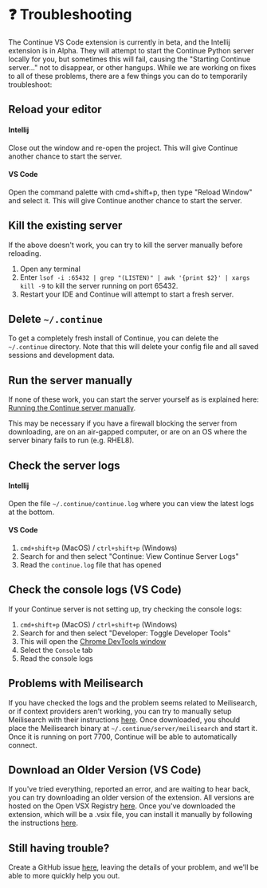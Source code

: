 # ❓ Troubleshooting

The Continue VS Code extension is currently in beta, and the Intellij extension is in Alpha. They will attempt to start the Continue Python server locally for you, but sometimes this will fail, causing the "Starting Continue server..." not to disappear, or other hangups. While we are working on fixes to all of these problems, there are a few things you can do to temporarily troubleshoot:

## Reload your editor

#### Intellij

Close out the window and re-open the project. This will give Continue another chance to start the server.

#### VS Code

Open the command palette with cmd+shift+p, then type "Reload Window" and select it. This will give Continue another chance to start the server.

## Kill the existing server

If the above doesn't work, you can try to kill the server manually before reloading.

1. Open any terminal
2. Enter `lsof -i :65432 | grep "(LISTEN)" | awk '{print $2}' | xargs kill -9` to kill the server running on port 65432.
3. Restart your IDE and Continue will attempt to start a fresh server.

## Delete `~/.continue`

To get a completely fresh install of Continue, you can delete the `~/.continue` directory. Note that this will delete your config file and all saved sessions and development data.

## Run the server manually

If none of these work, you can start the server yourself as is explained here: [Running the Continue server manually](./walkthroughs/manually-run-continue.md).

This may be necessary if you have a firewall blocking the server from downloading, are on an air-gapped computer, or are on an OS where the server binary fails to run (e.g. RHEL8).

## Check the server logs

#### Intellij

Open the file `~/.continue/continue.log` where you can view the latest logs at the bottom.

#### VS Code

1. `cmd+shift+p` (MacOS) / `ctrl+shift+p` (Windows)
2. Search for and then select "Continue: View Continue Server Logs"
3. Read the `continue.log` file that has opened

## Check the console logs (VS Code)

If your Continue server is not setting up, try checking the console logs:

1. `cmd+shift+p` (MacOS) / `ctrl+shift+p` (Windows)
2. Search for and then select "Developer: Toggle Developer Tools"
3. This will open the [Chrome DevTools window](https://developer.chrome.com/docs/devtools/)
4. Select the `Console` tab
5. Read the console logs

## Problems with Meilisearch

If you have checked the logs and the problem seems related to Meilisearch, or if context providers aren't working, you can try to manually setup Meilisearch with their instructions [here](https://www.meilisearch.com/docs/learn/getting_started/installation). Once downloaded, you should place the Meilisearch binary at `~/.continue/server/meilisearch` and start it. Once it is running on port 7700, Continue will be able to automatically connect.

## Download an Older Version (VS Code)

If you've tried everything, reported an error, and are waiting to hear back, you can try downloading an older version of the extension. All versions are hosted on the Open VSX Registry [here](https://open-vsx.org/extension/Continue/continue). Once you've downloaded the extension, which will be a .vsix file, you can install it manually by following the instructions [here](https://code.visualstudio.com/docs/editor/extension-gallery#_install-from-a-vsix).

## Still having trouble?

Create a GitHub issue [here](https://github.com/continuedev/continue/issues/new?assignees=&labels=bug&projects=&template=bug-report-%F0%9F%90%9B.md&title=), leaving the details of your problem, and we'll be able to more quickly help you out.
